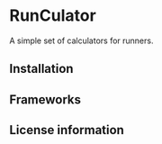 # RunCulator

A simple set of calculators for runners.

## Installation

## Frameworks

## License information